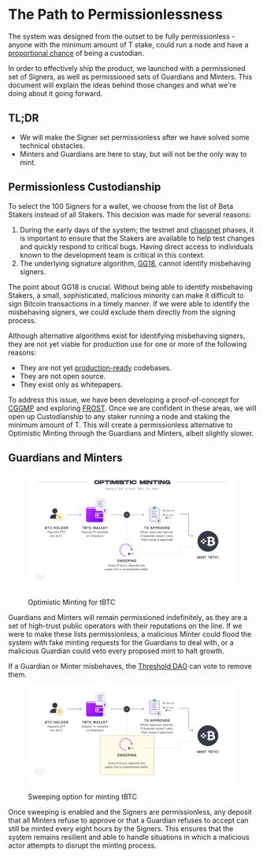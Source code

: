 # The Path to Permissionlessness

The system was designed from the outset to be fully permissionless - anyone with the minimum amount of T stake, could run a node and have a [proportional chance](../../fundamentals/tbtc-v2/wallet-generation.md) of being a custodian.

In order to effectively ship the product, we launched with a permissioned set of Signers, as well as permissioned sets of Guardians and Minters. This document will explain the ideas behind those changes and what we're doing about it going forward.

## TL;DR

* We will make the Signer set permissionless after we have solved some technical obstacles.
* Minters and Guardians are here to stay, but will not be the only way to mint.

## Permissionless Custodianship

To select the 100 Signers for a wallet, we choose from the list of Beta Stakers instead of all Stakers. This decision was made for several reasons:

1. During the early days of the system; the testnet and [chaosnet](https://blog.threshold.network/tbtc-v2-hits-its-first-launch-milestone/) phases, it is important to ensure that the Stakers are available to help test changes and quickly respond to critical bugs. Having direct access to individuals known to the development team is critical in this context.
2. The underlying signature algorithm, [GG18](https://eprint.iacr.org/2019/114.pdf), cannot identify misbehaving signers.&#x20;

The point about GG18 is crucial. Without being able to identify misbehaving Stakers, a small, sophisticated, malicious minority can make it difficult to sign Bitcoin transactions in a timely manner. If we were able to identify the misbehaving signers, we could exclude them directly from the signing process.

Although alternative algorithms exist for identifying misbehaving signers, they are not yet viable for production use for one or more of the following reasons:

* They are not yet [production-ready](https://github.com/taurusgroup/multi-party-sig) codebases.
* They are not open source.
* They exist only as whitepapers.

To address this issue, we have been developing a proof-of-concept for [CGGMP](https://eprint.iacr.org/2021/060) and exploring [FROST](https://www.ietf.org/id/draft-irtf-cfrg-frost-12.html). Once we are confident in these areas, we will open up Custodianship to any staker running a node and staking the minimum amount of T. This will create a permissionless alternative to Optimistic Minting through the Guardians and Minters, albeit slightly slower.

## Guardians and Minters

<figure><img src="../../.gitbook/assets/image-edit.png" alt=""><figcaption><p>Optimistic Minting for tBTC</p></figcaption></figure>

Guardians and Minters will remain permissioned indefinitely, as they are a set of high-trust public operators with their reputations on the line. If we were to make these lists permissionless, a malicious Minter could flood the system with fake minting requests for the Guardians to deal with, or a malicious Guardian could veto every proposed mint to halt growth.

If a Guardian or Minter misbehaves, the [Threshold DAO](https://threshold.network/governance) can vote to remove them.

<figure><img src="../../.gitbook/assets/sweeping-edit-victor.png" alt=""><figcaption><p>Sweeping option for minting tBTC</p></figcaption></figure>

Once sweeping is enabled and the Signers are permissionless, any deposit that all Minters refuse to approve or that a Guardian refuses to accept can still be minted every eight hours by the Signers. This ensures that the system remains resilient and able to handle situations in which a malicious actor attempts to disrupt the minting process.

